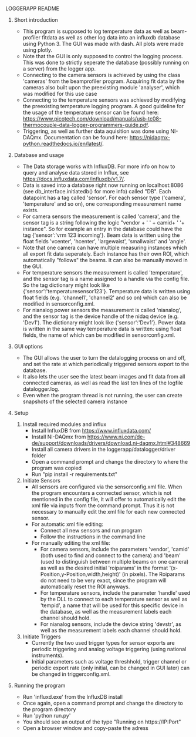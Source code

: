 LOGGERAPP README

1. Short introduction

    - This program is supposed to log temperature data as well as beam-profiler fitdata as well as other log data into an influxdb database using Python 3. The GUI was made with dash. All plots were made using plotly.
    - Note that the GUI is only supposed to control the logging process. This was done to strictly seperate the database (possibly running on a server) from the logger app.
    - Connecting to the camera sensors is achieved by using the class 'cameras' from the beamprofiler program. Acquiring fit data by the cameras also built upon the preexisting module 'analyser', which was modified for this use case
    - Connecting to the temperature sensors was achieved by modifying the preexisting temperature logging program. A good guideline for the usage of the temperature sensor can be found here: https://www.picotech.com/download/manuals/usb-tc08-thermocouple-data-logger-programmers-guide.pdf.
    - Triggering, as well as further data aquisition was done using NI-DAQmx. Documentation can be found here: https://nidaqmx-python.readthedocs.io/en/latest/.
    
    

2. Database and usage

    - The Data storage works with InfluxDB. For more info on how to query and analyse data stored in Influx, see https://docs.influxdata.com/influxdb/v1.7/.
    - Data is saved into a database right now running on localhost:8086 (see db_interface.initiatedb() for more info) called "DB". Each datapoint has a tag called 'sensor'. For each sensor type ('camera', 'temperature' and so on), one corresponding measurement name exists.
    - For camera sensors the measurement is called 'camera', and the sensor tag is a string following the logic "vendor + ' ' + camid+ ' '+ instance". So for example an entry in the database could have the tag {'sensor':'vrm 123 incoming'}. Beam data is written using the float fields 'vcenter', 'hcenter', 'largewaist', 'smallwaist' and 'angle'.
    - Note that one camera can have multiple measuring instances which all export fit data seperately. Each instance has their own ROI, which automatically "follows" the beams. It can also be manually moved in the GUI.
    - For temperature sensors the measurement is called 'temperature', and the sensor tag is a name assigned to a handle via the config file. So the tag dictionary might look like {'sensor':'temperaturesensor123'}. Temperature data is written using float fields (e.g. 'channel1', 'channel2' and so on) which can also be modified in sensorconfig.xml.
    - For nianalog power sensors the measurement is called 'nianalog', and the sensor tag is the device handle of the nidaq device (e.g. 'Dev1'). The dictionary might look like {'sensor':'Dev1'}. Power data is written in the same way temperature data is written: using float fields, the name of which can be modified in sensorconfig.xml.


3. GUI options

    - The GUI allows the user to turn the datalogging process on and off, and set the rate at which periodically triggered sensors export to the database.
    - It also lets the user see the latest beam images and fit data from all connected cameras, as well as read the last ten lines of the logfile datalogger.log.
    - Even when the program thread is not running, the user can create snapshots of the selected camera instance

    


4. Setup
    1. Install required modules and influx
        - Install InfluxDB from https://www.influxdata.com/
        - Install NI-DAQmx from https://www.ni.com/de-de/support/downloads/drivers/download.ni-daqmx.html#348669
        - Install all camera drivers in the loggerapp/datalogger/driver folder
        - Open a command prompt and change the directory to where the program was copied
        - Run "pip install -r requirements.txt"
    2. Initiate Sensors
        - All sensors are configured via the sensorconfig.xml file. When the program encounters a connected sensor, which is not mentioned in the config file, it will offer to automatically edit the xml file via inputs from the command prompt. Thus it is not necessary to manually edit the xml file for each new connected sensor.
        - For automatic xml file editing:
            - Connect all new sensors and run program
            - Follow the instructions in the command line
        - For manually editing the xml file:
            - For camera sensors, include the parameters 'vendor', 'camid' (both used to find and connect to the camera) and 'beam' (used to distinguish between multiple beams on one camera) as well as the desired initial 'roiparams' in the format '(x-Position,y-Position,width,height)' (in pixels). The Roiparams do not need to be very exact, since the program will automatically reset the ROI anyways.
            - For temperature sensors, include the parameter 'handle' used by the DLL to connect to each temperature sensor as well as 'tempid', a name that will be used for this specific device in the database, as well as the measurement labels each channel should hold.
            - For nianalog sensors, include the device string 'devstr', as well as the measurement labels each channel should hold.
    3. Initiate Triggers
        - Currently the two used trigger types for sensor exports are periodic triggering and analog voltage triggering (using national instruments).
        - Initial parameters such as voltage threshhold, trigger channel or periodic export rate (only initial, can be changed in GUI later) can be changed in triggerconfig.xml.

    
    
    
5. Running the program
    - Run 'influxd.exe' from the InfluxDB install
    - Once again, open a command prompt and change the directory to the program directory
    - Run 'python run.py' 
    - You should see an output of the type "Running on https://IP:Port"
    - Open a browser window and copy-paste the adress
 


 
